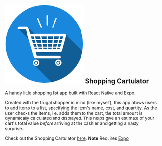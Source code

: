 ## 	![Shopping Cartulator Logo](assets/shopping_cart.png) Shopping Cartulator
A handy little shopping list app built with React Native and Expo.

Created with the frugal shopper in mind (like myself), this app allows users to add items to a list, specifying the item's name, cost, and quantity. As the user checks the items, i.e. adds them to the cart, the total amount is dynamically calculated and displayed.
This helps give an estimate of your cart's total value *before* arriving at the cashier and getting a nasty surprise...

Check out the Shopping Cartulator [here](https://expo.io/@dcjwest/shopping-cartulator).
**Note** Requires [Expo](https://expo.io/)
